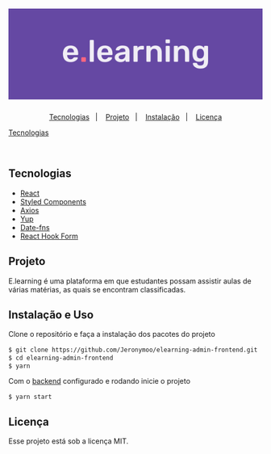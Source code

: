 <h1 align="center">
    <img alt="elearning" title="elearning" src=".github/GithubLogo.svg" />
</h1>

<p align="center">
  <a href="##-Tecnologias">Tecnologias</a>&nbsp;&nbsp;&nbsp;|&nbsp;&nbsp;&nbsp;
  <a href="#-projeto">Projeto</a>&nbsp;&nbsp;&nbsp;|&nbsp;&nbsp;&nbsp;
  <a href="#-instalação-e-uso">Instalação</a>&nbsp;&nbsp;&nbsp;|&nbsp;&nbsp;&nbsp;
  <a href="#-licença">Licença</a>
</p>

[Tecnologias](##tecnologias)

<br>

## Tecnologias

- [React](https://pt-br.reactjs.org/)
- [Styled Components](https://styled-components.com/)
- [Axios](https://github.com/axios/axios)
- [Yup](https://github.com/jquense/yup)
- [Date-fns](https://date-fns.org/)
- [React Hook Form](https://react-hook-form.com/)

## Projeto

E.learning é uma plataforma em que estudantes possam assistir aulas de várias matérias, as quais se encontram classificadas.

## Instalação e Uso

Clone o repositório e faça a instalação dos pacotes do projeto
```
$ git clone https://github.com/Jeronymoo/elearning-admin-frontend.git
$ cd elearning-admin-frontend
$ yarn
```
Com o <a href=#>backend</a> configurado e rodando inicie o projeto
```
$ yarn start
```

## Licença

Esse projeto está sob a licença MIT.
